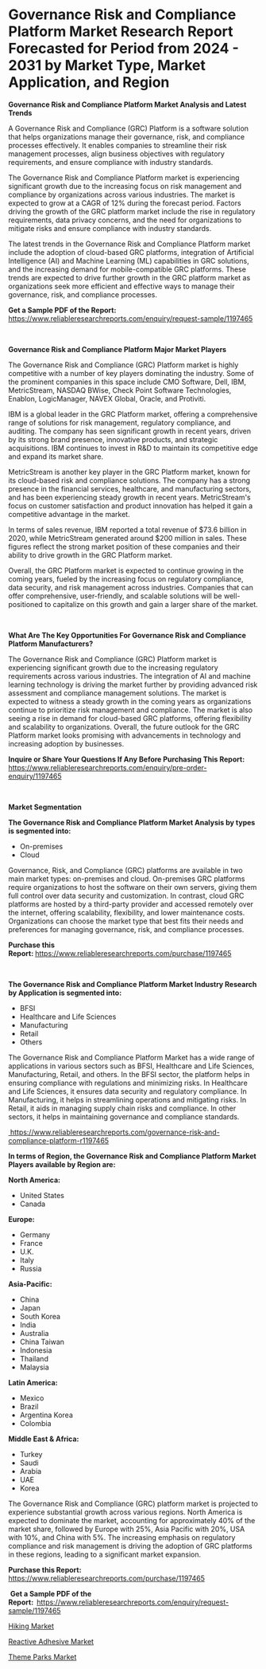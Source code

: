 <p><h1>Governance Risk and Compliance Platform Market Research Report Forecasted for Period from 2024 -  2031 by Market Type, Market Application, and Region</h1></p><p><strong>Governance Risk and Compliance Platform Market Analysis and Latest Trends</strong></p>
<p><p>A Governance Risk and Compliance (GRC) Platform is a software solution that helps organizations manage their governance, risk, and compliance processes effectively. It enables companies to streamline their risk management processes, align business objectives with regulatory requirements, and ensure compliance with industry standards.</p><p>The Governance Risk and Compliance Platform market is experiencing significant growth due to the increasing focus on risk management and compliance by organizations across various industries. The market is expected to grow at a CAGR of 12% during the forecast period. Factors driving the growth of the GRC platform market include the rise in regulatory requirements, data privacy concerns, and the need for organizations to mitigate risks and ensure compliance with industry standards.</p><p>The latest trends in the Governance Risk and Compliance Platform market include the adoption of cloud-based GRC platforms, integration of Artificial Intelligence (AI) and Machine Learning (ML) capabilities in GRC solutions, and the increasing demand for mobile-compatible GRC platforms. These trends are expected to drive further growth in the GRC platform market as organizations seek more efficient and effective ways to manage their governance, risk, and compliance processes.</p></p>
<p><strong>Get a Sample PDF of the Report:&nbsp;</strong> <a href="https://www.reliableresearchreports.com/enquiry/request-sample/1197465">https://www.reliableresearchreports.com/enquiry/request-sample/1197465</a></p>
<p>&nbsp;</p>
<p><strong>Governance Risk and Compliance Platform Major Market Players</strong></p>
<p><p>The Governance Risk and Compliance (GRC) Platform market is highly competitive with a number of key players dominating the industry. Some of the prominent companies in this space include CMO Software, Dell, IBM, MetricStream, NASDAQ BWise, Check Point Software Technologies, Enablon, LogicManager, NAVEX Global, Oracle, and Protiviti.</p><p>IBM is a global leader in the GRC Platform market, offering a comprehensive range of solutions for risk management, regulatory compliance, and auditing. The company has seen significant growth in recent years, driven by its strong brand presence, innovative products, and strategic acquisitions. IBM continues to invest in R&D to maintain its competitive edge and expand its market share.</p><p>MetricStream is another key player in the GRC Platform market, known for its cloud-based risk and compliance solutions. The company has a strong presence in the financial services, healthcare, and manufacturing sectors, and has been experiencing steady growth in recent years. MetricStream's focus on customer satisfaction and product innovation has helped it gain a competitive advantage in the market.</p><p>In terms of sales revenue, IBM reported a total revenue of $73.6 billion in 2020, while MetricStream generated around $200 million in sales. These figures reflect the strong market position of these companies and their ability to drive growth in the GRC Platform market.</p><p>Overall, the GRC Platform market is expected to continue growing in the coming years, fueled by the increasing focus on regulatory compliance, data security, and risk management across industries. Companies that can offer comprehensive, user-friendly, and scalable solutions will be well-positioned to capitalize on this growth and gain a larger share of the market.</p></p>
<p>&nbsp;</p>
<p><strong>What Are The Key Opportunities For Governance Risk and Compliance Platform Manufacturers?</strong></p>
<p><p>The Governance Risk and Compliance (GRC) Platform market is experiencing significant growth due to the increasing regulatory requirements across various industries. The integration of AI and machine learning technology is driving the market further by providing advanced risk assessment and compliance management solutions. The market is expected to witness a steady growth in the coming years as organizations continue to prioritize risk management and compliance. The market is also seeing a rise in demand for cloud-based GRC platforms, offering flexibility and scalability to organizations. Overall, the future outlook for the GRC Platform market looks promising with advancements in technology and increasing adoption by businesses.</p></p>
<p><strong>Inquire or Share Your Questions If Any Before Purchasing This Report:</strong> <a href="https://www.reliableresearchreports.com/enquiry/pre-order-enquiry/1197465">https://www.reliableresearchreports.com/enquiry/pre-order-enquiry/1197465</a></p>
<p>&nbsp;</p>
<p><strong>Market Segmentation</strong></p>
<p><strong>The Governance Risk and Compliance Platform Market Analysis by types is segmented into:</strong></p>
<p><ul><li>On-premises</li><li>Cloud</li></ul></p>
<p><p>Governance, Risk, and Compliance (GRC) platforms are available in two main market types: on-premises and cloud. On-premises GRC platforms require organizations to host the software on their own servers, giving them full control over data security and customization. In contrast, cloud GRC platforms are hosted by a third-party provider and accessed remotely over the internet, offering scalability, flexibility, and lower maintenance costs. Organizations can choose the market type that best fits their needs and preferences for managing governance, risk, and compliance processes.</p></p>
<p><strong>Purchase this Report:&nbsp;</strong><a href="https://www.reliableresearchreports.com/purchase/1197465">https://www.reliableresearchreports.com/purchase/1197465</a></p>
<p>&nbsp;</p>
<p><strong>The Governance Risk and Compliance Platform Market Industry Research by Application is segmented into:</strong></p>
<p><ul><li>BFSI</li><li>Healthcare and Life Sciences</li><li>Manufacturing</li><li>Retail</li><li>Others</li></ul></p>
<p><p>The Governance Risk and Compliance Platform Market has a wide range of applications in various sectors such as BFSI, Healthcare and Life Sciences, Manufacturing, Retail, and others. In the BFSI sector, the platform helps in ensuring compliance with regulations and minimizing risks. In Healthcare and Life Sciences, it ensures data security and regulatory compliance. In Manufacturing, it helps in streamlining operations and mitigating risks. In Retail, it aids in managing supply chain risks and compliance. In other sectors, it helps in maintaining governance and compliance standards.</p></p>
<p><a href="https://www.reliableresearchreports.com/governance-risk-and-compliance-platform-r1197465">&nbsp;https://www.reliableresearchreports.com/governance-risk-and-compliance-platform-r1197465</a></p>
<p><strong>In terms of Region, the Governance Risk and Compliance Platform Market Players available by Region are:</strong></p>
<p>
    <p> <strong> North America: </strong>
        <ul>
            <li>United States</li>
            <li>Canada</li>
        </ul>
        </p> 
    <p> <strong> Europe: </strong>
        <ul>
            <li>Germany</li>
            <li>France</li>
            <li>U.K.</li>
            <li>Italy</li>
            <li>Russia</li>
        </ul>
        </p> 
    <p> <strong> Asia-Pacific: </strong>
        <ul>
            <li>China</li>
            <li>Japan</li>
            <li>South Korea</li>
            <li>India</li>
            <li>Australia</li>
            <li>China Taiwan</li>
            <li>Indonesia</li>
            <li>Thailand</li>
            <li>Malaysia</li>
        </ul>
        </p> 
    <p> <strong> Latin America: </strong>
        <ul>
            <li>Mexico</li>
            <li>Brazil</li>
            <li>Argentina Korea</li>
            <li>Colombia</li>
        </ul>
        </p> 
    <p> <strong> Middle East & Africa: </strong>
        <ul>
            <li>Turkey</li>
            <li>Saudi</li>
            <li>Arabia</li>
            <li>UAE</li>
            <li>Korea</li>
        </ul>
    </p>
    </p>
<p><p>The Governance Risk and Compliance (GRC) platform market is projected to experience substantial growth across various regions. North America is expected to dominate the market, accounting for approximately 40% of the market share, followed by Europe with 25%, Asia Pacific with 20%, USA with 10%, and China with 5%. The increasing emphasis on regulatory compliance and risk management is driving the adoption of GRC platforms in these regions, leading to a significant market expansion.</p></p>
<p><strong>Purchase this Report: </strong><a href="https://www.reliableresearchreports.com/purchase/1197465">https://www.reliableresearchreports.com/purchase/1197465</a></p>
<p>&nbsp;<strong>Get a Sample PDF of the Report:&nbsp;&nbsp;</strong><a href="https://www.reliableresearchreports.com/enquiry/request-sample/1197465">https://www.reliableresearchreports.com/enquiry/request-sample/1197465</a></p>
<p><strong></strong></p>
<p><p><a href="https://github.com/singletonthaxterkelliehr2df/Market-Research-Report-List-2/blob/main/hiking-market.md">Hiking Market</a></p><p><a href="https://www.linkedin.com/pulse/reactive-adhesive-market-insights-players-forecast-till-vsxhf">Reactive Adhesive Market</a></p><p><a href="https://github.com/SashaBeier2023/Market-Research-Report-List-1/blob/main/theme-parks-market.md">Theme Parks Market</a></p></p>